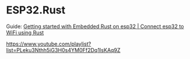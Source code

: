 # ESP32.Rust
Guide: [Getting started with Embedded Rust on esp32 | Connect esp32 to WiFi using Rust](https://youtu.be/OAHeN4jMcQ0)

https://www.youtube.com/playlist?list=PLeku3Nthh5iG3H0s4YM0Ff2Dq1IsKAq9Z

